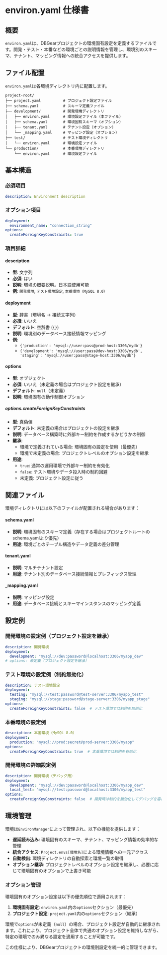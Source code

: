 # environ.yaml 仕様書

## 概要

`environ.yaml`は、DBGearプロジェクトの環境固有設定を定義するファイルです。開発・テスト・本番などの環境ごとの説明情報を管理し、環境別のスキーマ、テナント、マッピング情報への統合アクセスを提供します。

## ファイル配置

`environ.yaml`は各環境ディレクトリ内に配置します。

```
project-root/
├── project.yaml          # プロジェクト設定ファイル
├── schema.yaml           # スキーマ定義ファイル
├── development/          # 開発環境ディレクトリ
│   ├── environ.yaml      # 環境設定ファイル（本ファイル）
│   ├── schema.yaml       # 環境固有スキーマ（オプション）
│   ├── tenant.yaml       # テナント設定（オプション）
│   └── _mapping.yaml     # マッピング設定（オプション）
├── test/                 # テスト環境ディレクトリ
│   └── environ.yaml      # 環境設定ファイル
└── production/           # 本番環境ディレクトリ
    └── environ.yaml      # 環境設定ファイル
```

## 基本構造

### 必須項目

```yaml
description: Environment description
```

### オプション項目

```yaml
deployment:
  environment_name: "connection_string"
options:
  createForeignKeyConstraints: true
```

### 項目詳細

#### description
- **型**: 文字列
- **必須**: はい
- **説明**: 環境の概要説明。日本語使用可能
- **例**: `開発環境`, `テスト環境設定`, `本番環境（MySQL 8.0）`

#### deployment
- **型**: 辞書（環境名 → 接続文字列）
- **必須**: いいえ
- **デフォルト**: 空辞書 (`{}`)
- **説明**: 環境別のデータベース接続情報マッピング
- **例**: 
  - `{'production': 'mysql://user:pass@prod-host:3306/mydb'}`
  - `{'development': 'mysql://user:pass@dev-host:3306/mydb', 'staging': 'mysql://user:pass@stage-host:3306/mydb'}`

#### options
- **型**: オブジェクト
- **必須**: いいえ（未定義の場合はプロジェクト設定を継承）
- **デフォルト**: `null`（未定義）
- **説明**: 環境固有の動作制御オプション

##### options.createForeignKeyConstraints
- **型**: 真偽値
- **デフォルト**: 未定義の場合はプロジェクトの設定を継承
- **説明**: データベース構築時に外部キー制約を作成するかどうかの制御
- **継承**: 
  - 環境で定義されている場合: 環境固有の設定を使用（最優先）
  - 環境で未定義の場合: プロジェクトレベルのオプション設定を継承
- **用途**: 
  - `true`: 通常の運用環境で外部キー制約を有効化
  - `false`: テスト環境やデータ投入時の制約回避
  - 未定義: プロジェクト設定に従う

## 関連ファイル

環境ディレクトリには以下のファイルが配置される場合があります：

#### schema.yaml
- **説明**: 環境固有のスキーマ定義（存在する場合はプロジェクトルートのschema.yamlより優先）
- **用途**: 環境ごとのテーブル構造やデータ定義の差分管理

#### tenant.yaml
- **説明**: マルチテナント設定
- **用途**: テナント別のデータベース接続情報とプレフィックス管理

#### _mapping.yaml
- **説明**: マッピング設定
- **用途**: データベース接続とスキーマインスタンスのマッピング定義

## 設定例

### 開発環境の設定例（プロジェクト設定を継承）

```yaml
description: 開発環境
deployment:
  development: "mysql://dev:password@localhost:3306/myapp_dev"
# options: 未定義（プロジェクト設定を継承）
```

### テスト環境の設定例（制約無効化）

```yaml
description: テスト環境設定
deployment:
  testing: "mysql://test:password@test-server:3306/myapp_test"
  staging: "mysql://stage:password@stage-server:3306/myapp_stage"
options:
  createForeignKeyConstraints: false  # テスト環境では制約を無効化
```

### 本番環境の設定例

```yaml
description: 本番環境（MySQL 8.0）
deployment:
  production: "mysql://prod:secret@prod-server:3306/myapp"
options:
  createForeignKeyConstraints: true  # 本番環境では制約を有効化
```

### 開発環境の詳細設定例

```yaml
description: 開発環境（デバッグ用）
deployment:
  development: "mysql://dev:password@localhost:3306/myapp_dev"
  local_test: "mysql://test:password@localhost:3306/myapp_test"
options:
  createForeignKeyConstraints: false  # 開発時は制約を無効化してデバッグを容易に
```

## 環境管理

環境は`EnvironManager`によって管理され、以下の機能を提供します：

- **遅延読み込み**: 環境固有のスキーマ、テナント、マッピング情報の効率的な管理
- **統合アクセス**: `Project.envs[環境名]`による環境情報への一元アクセス
- **自動検出**: 環境ディレクトリの自動探索と環境一覧の取得
- **オプション継承**: プロジェクトレベルのオプション設定を継承し、必要に応じて環境固有のオプションで上書き可能

### オプション管理

環境固有のオプション設定は以下の優先順位で適用されます：

1. **環境固有設定**: `environ.yaml`内の`options`セクション（最優先）
2. **プロジェクト設定**: `project.yaml`内の`options`セクション（継承）

環境で`options`が未定義（`null`）の場合、プロジェクト設定が自動的に継承されます。これにより、プロジェクト全体で共通のオプション設定を維持しながら、特定の環境でのみ異なる設定を適用することが可能です。

この仕様により、DBGearプロジェクトの環境別設定を統一的に管理できます。